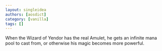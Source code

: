 ```yaml
---
layout: singleidea
authors: [aosdict]
category: [vanilla]
tags: []
---
```

When the Wizard of Yendor has the real Amulet, he gets an infinite mana pool to cast from, or otherwise his magic becomes more powerful.
